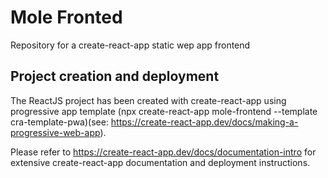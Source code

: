 # Mole Fronted
Repository for a create-react-app static wep app frontend

## Project creation and deployment
The ReactJS project has been created with create-react-app using progressive app template (npx create-react-app mole-frontend --template cra-template-pwa)(see: https://create-react-app.dev/docs/making-a-progressive-web-app).

Please refer to https://create-react-app.dev/docs/documentation-intro for extensive create-react-app documentation and deployment instructions.
